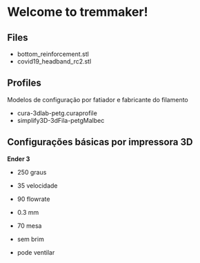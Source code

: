 # Welcome to tremmaker!

## Files

 - bottom_reinforcement.stl
 - covid19_headband_rc2.stl

## Profiles

Modelos de configuração por fatiador e fabricante do filamento

 - cura-3dlab-petg.curaprofile
 - simplify3D-3dFila-petgMalbec

## Configurações básicas por impressora 3D

**Ender 3**

- 250 graus

- 35 velocidade

- 90 flowrate

- 0.3 mm

- 70 mesa

- sem brim

- pode ventilar